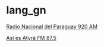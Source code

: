 # lang_gn

[Radio Nacional del Paraguay 920 AM](http://audio.radionacional.gov.py:8085/920?n=dbab6cb85bb6d7d94989)

[Así es Atyrá FM 87.5](https://stream.zeno.fm/zq4prvq3ss8uv?n=4557167fca0ce89de8b9)

